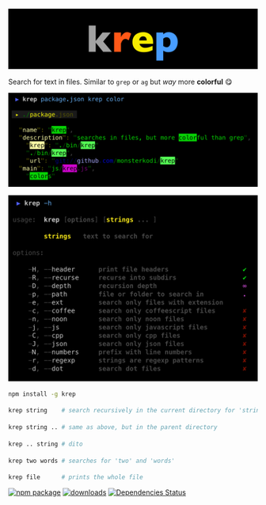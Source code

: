 ![krep](bin/krep.png)

Search for text in files. Similar to `grep` or `ag` but *way* more **colorful** 😋

![shot](bin/shot.png)

![usage](bin/usage.png)

```sh
npm install -g krep

krep string    # search recursively in the current directory for 'string'
    
krep string .. # same as above, but in the parent directory

krep .. string # dito

krep two words # searches for 'two' and 'words'

krep file      # prints the whole file
```


[![npm package][npm-image]][npm-url] 
[![downloads][downloads-image]][downloads-url] 
[![Dependencies Status][david-image]][david-url]

[npm-image]:https://img.shields.io/npm/v/sds.svg
[npm-url]:http://npmjs.org/package/krep
[david-image]:https://david-dm.org/monsterkodi/krep/status.svg
[david-url]:https://david-dm.org/monsterkodi/krep
[downloads-image]:https://img.shields.io/npm/dm/krep.svg
[downloads-url]:http://npmjs.org/package/krep

